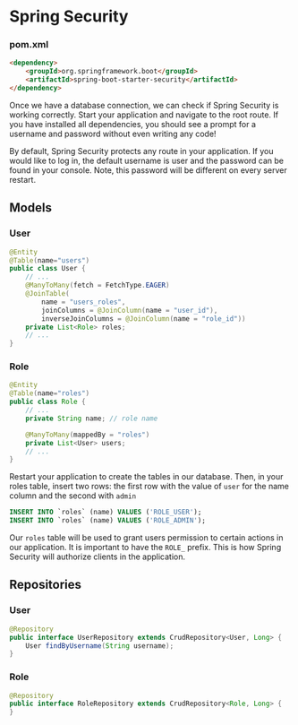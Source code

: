 # Spring Security
### pom.xml
```html
<dependency>
    <groupId>org.springframework.boot</groupId>
    <artifactId>spring-boot-starter-security</artifactId>
</dependency>
```
Once we have a database connection, we can check if Spring Security is working correctly. Start your application and navigate to the root route. If you have installed all dependencies, you should see a prompt for a username and password without even writing any code!

By default, Spring Security protects any route in your application. If you would like to log in, the default username is user and the password can be found in your console. Note, this password will be different on every server restart.

## Models
### User
```Java
@Entity
@Table(name="users")
public class User {
    // ...
    @ManyToMany(fetch = FetchType.EAGER)
    @JoinTable(
        name = "users_roles", 
        joinColumns = @JoinColumn(name = "user_id"), 
        inverseJoinColumns = @JoinColumn(name = "role_id"))
    private List<Role> roles;
    // ...
}
```
### Role
```Java
@Entity
@Table(name="roles")
public class Role {
    // ...
    private String name; // role name

    @ManyToMany(mappedBy = "roles")
    private List<User> users;
    // ...
}
```
Restart your application to create the tables in our database. Then, in your roles table, insert two rows: the first row with the value of `user` for the name column and the second with `admin`
```SQL
INSERT INTO `roles` (name) VALUES ('ROLE_USER');
INSERT INTO `roles` (name) VALUES ('ROLE_ADMIN');
```
Our `roles` table will be used to grant users permission to certain actions in our application. It is important to have the `ROLE_` prefix. This is how Spring Security will authorize clients in the application.
## Repositories
### User
```java
@Repository
public interface UserRepository extends CrudRepository<User, Long> {
    User findByUsername(String username);
}
```
### Role
```java
@Repository
public interface RoleRepository extends CrudRepository<Role, Long> {
}
```